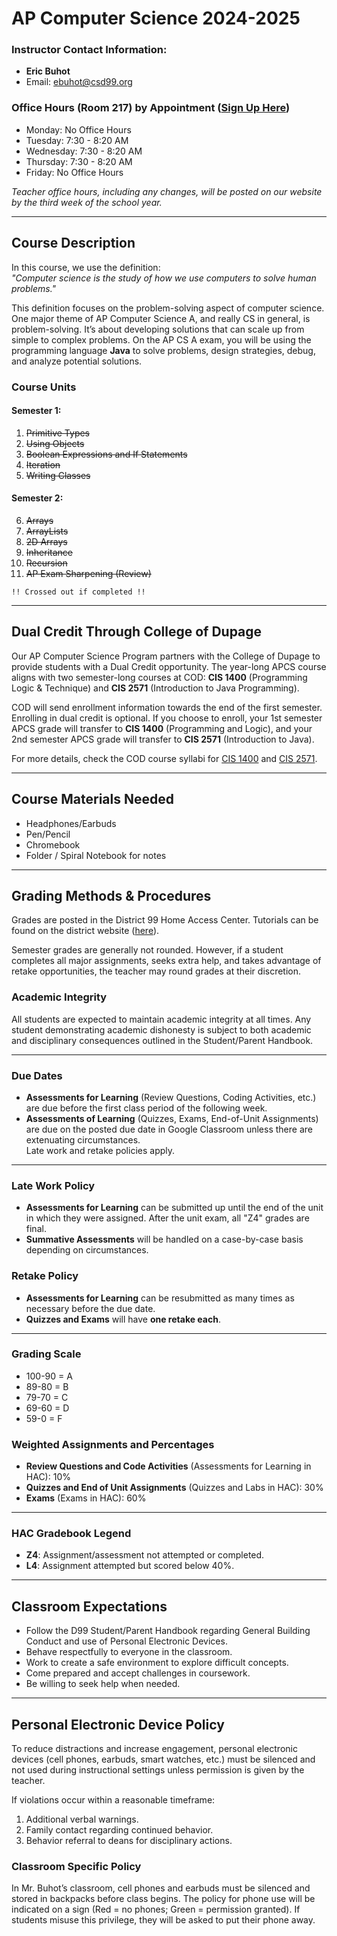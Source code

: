 # AP Computer Science 2024-2025

### Instructor Contact Information:
- **Eric Buhot**  
- Email: ebuhot@csd99.org

### Office Hours (Room 217) by Appointment ([Sign Up Here](https://forms.gle/93ahSJJhaWfzbsca9))
- Monday: No Office Hours      
- Tuesday: 7:30 - 8:20 AM  
- Wednesday: 7:30 - 8:20 AM  
- Thursday: 7:30 - 8:20 AM  
- Friday: No Office Hours

*Teacher office hours, including any changes, will be posted on our website by the third week of the school year.*

---

## Course Description

In this course, we use the definition:  
*"Computer science is the study of how we use computers to solve human problems."*  

This definition focuses on the problem-solving aspect of computer science. One major theme of AP Computer Science A, and really CS in general, is problem-solving. It’s about developing solutions that can scale up from simple to complex problems. On the AP CS A exam, you will be using the programming language **Java** to solve problems, design strategies, debug, and analyze potential solutions.

### Course Units

#### Semester 1:
1. ~~Primitive Types~~
2. ~~Using Objects~~  
3. ~~Boolean Expressions and If Statements~~  
4. ~~Iteration~~  
5. ~~Writing Classes~~  

#### Semester 2:
6. ~~Arrays~~  
7. ~~ArrayLists~~  
8. ~~2D Arrays~~  
9. ~~Inheritance~~  
10. ~~Recursion~~  
11. ~~AP Exam Sharpening (Review)~~

``!! Crossed out if completed !!``

---

## Dual Credit Through College of Dupage

Our AP Computer Science Program partners with the College of Dupage to provide students with a Dual Credit opportunity. The year-long APCS course aligns with two semester-long courses at COD: **CIS 1400** (Programming Logic & Technique) and **CIS 2571** (Introduction to Java Programming). 

COD will send enrollment information towards the end of the first semester. Enrolling in dual credit is optional. If you choose to enroll, your 1st semester APCS grade will transfer to **CIS 1400** (Programming and Logic), and your 2nd semester APCS grade will transfer to **CIS 2571** (Introduction to Java).

For more details, check the COD course syllabi for [CIS 1400](https://docs.google.com/document/d/17470RXpNpyJXrVj8tS5XUeslnddu0kTxgPKYsY-ul8g/edit?usp=sharing) and [CIS 2571](https://docs.google.com/document/d/1tPQo49l3nnye9gi8NyshuexA_uc4bN7aeOXoc-6I0Wk/edit?usp=sharing).

---

## Course Materials Needed
- Headphones/Earbuds
- Pen/Pencil
- Chromebook
- Folder / Spiral Notebook for notes

---

## Grading Methods & Procedures

Grades are posted in the District 99 Home Access Center. Tutorials can be found on the district website ([here](https://www.csd99.org/departments/home-access-center)).  

Semester grades are generally not rounded. However, if a student completes all major assignments, seeks extra help, and takes advantage of retake opportunities, the teacher may round grades at their discretion.  

### Academic Integrity  
All students are expected to maintain academic integrity at all times. Any student demonstrating academic dishonesty is subject to both academic and disciplinary consequences outlined in the Student/Parent Handbook.

---

### Due Dates  
- **Assessments for Learning** (Review Questions, Coding Activities, etc.) are due before the first class period of the following week.
- **Assessments of Learning** (Quizzes, Exams, End-of-Unit Assignments) are due on the posted due date in Google Classroom unless there are extenuating circumstances.  
Late work and retake policies apply.

---

### Late Work Policy
- **Assessments for Learning** can be submitted up until the end of the unit in which they were assigned. After the unit exam, all "Z4" grades are final.
- **Summative Assessments** will be handled on a case-by-case basis depending on circumstances.

### Retake Policy
- **Assessments for Learning** can be resubmitted as many times as necessary before the due date.
- **Quizzes and Exams** will have **one retake each**.

---

### Grading Scale
- 100-90 = A
- 89-80 = B
- 79-70 = C
- 69-60 = D
- 59-0 = F

### Weighted Assignments and Percentages
- **Review Questions and Code Activities** (Assessments for Learning in HAC): 10%
- **Quizzes and End of Unit Assignments** (Quizzes and Labs in HAC): 30%
- **Exams** (Exams in HAC): 60%

---

### HAC Gradebook Legend
- **Z4**: Assignment/assessment not attempted or completed.
- **L4**: Assignment attempted but scored below 40%.

---

## Classroom Expectations
- Follow the D99 Student/Parent Handbook regarding General Building Conduct and use of Personal Electronic Devices.
- Behave respectfully to everyone in the classroom.
- Work to create a safe environment to explore difficult concepts.
- Come prepared and accept challenges in coursework.
- Be willing to seek help when needed.

---

## Personal Electronic Device Policy

To reduce distractions and increase engagement, personal electronic devices (cell phones, earbuds, smart watches, etc.) must be silenced and not used during instructional settings unless permission is given by the teacher.

If violations occur within a reasonable timeframe:
1. Additional verbal warnings.
2. Family contact regarding continued behavior.
3. Behavior referral to deans for disciplinary actions.

### Classroom Specific Policy
In Mr. Buhot’s classroom, cell phones and earbuds must be silenced and stored in backpacks before class begins. The policy for phone use will be indicated on a sign (Red = no phones; Green = permission granted). If students misuse this privilege, they will be asked to put their phone away.
